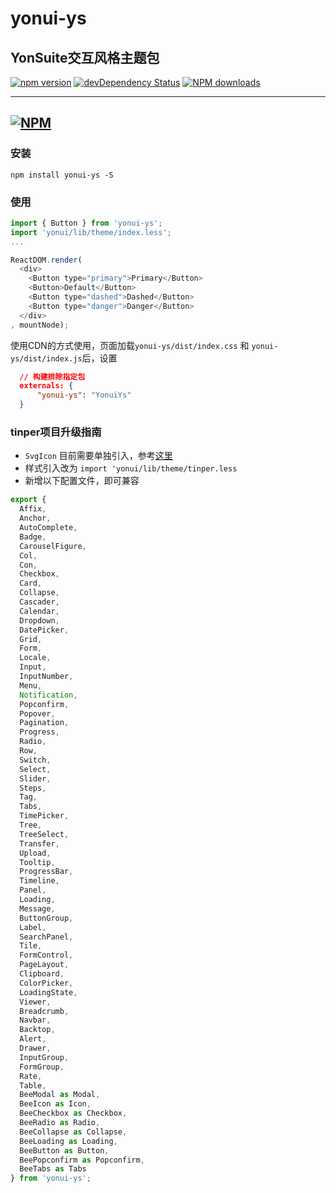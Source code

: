 # yonui-ys
YonSuite交互风格主题包
---
[![npm version](https://img.shields.io/npm/v/yonui-ys.svg)](https://www.npmjs.com/package/yonui-ys)
[![devDependency Status](https://img.shields.io/david/dev/yonui/yonui-ys.svg)](https://david-dm.org/yonui/yonui-ys#info=devDependencies)
[![NPM downloads](http://img.shields.io/npm/dt/yonui-ys.svg?style=flat)](https://npmjs.org/package/yonui-ys)

---

[![NPM](https://nodei.co/npm/yonui-ys.png)](https://nodei.co/npm/yonui-ys/)
---

### 安装

`npm install yonui-ys -S`

### 使用

```js
import { Button } from 'yonui-ys';
import 'yonui/lib/theme/index.less';
...

ReactDOM.render(
  <div>
    <Button type="primary">Primary</Button>
    <Button>Default</Button>
    <Button type="dashed">Dashed</Button>
    <Button type="danger">Danger</Button>
  </div>
, mountNode);
```

使用CDN的方式使用，页面加载`yonui-ys/dist/index.css` 和 `yonui-ys/dist/index.js`后，设置
```json
  // 构建排除指定包
  externals: {
      "yonui-ys": "YonuiYs"
  }
```


### tinper项目升级指南

- `SvgIcon` 目前需要单独引入，参考[这里](http://bee.tinper.org/tinper-bee/bee-svgicon)
- 样式引入改为 `import 'yonui/lib/theme/tinper.less`
- 新增以下配置文件，即可兼容

```js
export {
  Affix,
  Anchor,
  AutoComplete,
  Badge,
  CarouselFigure,
  Col,
  Con,
  Checkbox,
  Card,
  Collapse,
  Cascader,
  Calendar,
  Dropdown,
  DatePicker,
  Grid,
  Form,
  Locale,
  Input,
  InputNumber,
  Menu,
  Notification,
  Popconfirm,
  Popover,
  Pagination,
  Progress,
  Radio,
  Row,
  Switch,
  Select,
  Slider,
  Steps,
  Tag,
  Tabs,
  TimePicker,
  Tree,
  TreeSelect,
  Transfer,
  Upload,
  Tooltip,
  ProgressBar,
  Timeline,
  Panel,
  Loading,
  Message,
  ButtonGroup,
  Label,
  SearchPanel,
  Tile,
  FormControl,
  PageLayout,
  Clipboard,
  ColorPicker,
  LoadingState,
  Viewer,
  Breadcrumb,
  Navbar,
  Backtop,
  Alert,
  Drawer,
  InputGroup,
  FormGroup,
  Rate,
  Table,
  BeeModal as Modal,
  BeeIcon as Icon,
  BeeCheckbox as Checkbox,
  BeeRadio as Radio,
  BeeCollapse as Collapse,
  BeeLoading as Loading,
  BeeButton as Button,
  BeePopconfirm as Popconfirm,
  BeeTabs as Tabs
} from 'yonui-ys';

```

